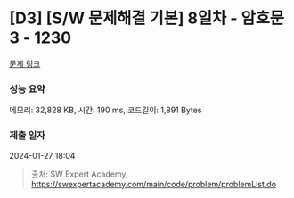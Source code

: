 # [D3] [S/W 문제해결 기본] 8일차 - 암호문3 - 1230 

[문제 링크](https://swexpertacademy.com/main/code/problem/problemDetail.do?contestProbId=AV14zIwqAHwCFAYD) 

### 성능 요약

메모리: 32,828 KB, 시간: 190 ms, 코드길이: 1,891 Bytes

### 제출 일자

2024-01-27 18:04



> 출처: SW Expert Academy, https://swexpertacademy.com/main/code/problem/problemList.do